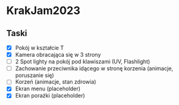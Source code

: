 # KrakJam2023

## Taski

- [x] Pokój w kształcie T
- [x] Kamera obracająca się w 3 strony
- [ ] 2 Spot lighty na pokój pod klawiszami (UV, Flashlight)
- [ ] Zachowanie przeciwnika idącego w stronę korzenia (animacje, poruszanie się)
- [ ] Korzeń (animacje, stan zdrowia)
- [X] Ekran menu (placeholder)
- [X] Ekran porażki (placeholder)
